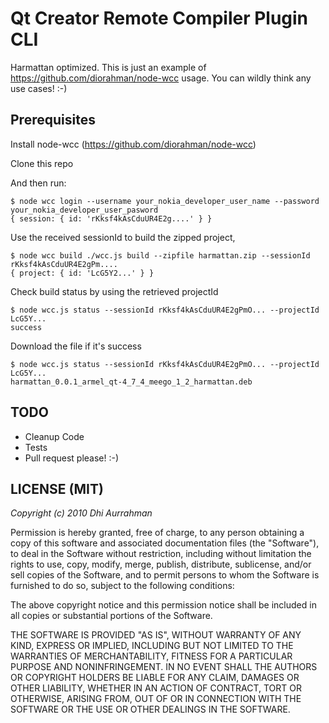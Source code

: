 Qt Creator Remote Compiler Plugin CLI
===

Harmattan optimized. This is just an example of https://github.com/diorahman/node-wcc usage. You can wildly think any use cases! :-)

Prerequisites
---

Install node-wcc (https://github.com/diorahman/node-wcc)

Clone this repo

And then run: 
    
	$ node wcc login --username your_nokia_developer_user_name --password your_nokia_developer_user_pasword
	{ session: { id: 'rKksf4kAsCduUR4E2g....' } }

Use the received sessionId to build the zipped project,

	$ node wcc build ./wcc.js build --zipfile harmattan.zip --sessionId rKksf4kAsCduUR4E2gPm....
	{ project: { id: 'LcG5Y2...' } }
	
Check build status by using the retrieved projectId
	
	$ node wcc.js status --sessionId rKksf4kAsCduUR4E2gPmO... --projectId LcG5Y...
	success
	
Download the file if it's success

	$ node wcc.js status --sessionId rKksf4kAsCduUR4E2gPmO... --projectId LcG5Y...
	harmattan_0.0.1_armel_qt-4_7_4_meego_1_2_harmattan.deb

TODO 
---
* Cleanup Code
* Tests
* Pull request please! :-) 

LICENSE (MIT)
---

_Copyright (c) 2010 Dhi Aurrahman_

Permission is hereby granted, free of charge, to any person obtaining
a copy of this software and associated documentation files (the
"Software"), to deal in the Software without restriction, including
without limitation the rights to use, copy, modify, merge, publish,
distribute, sublicense, and/or sell copies of the Software, and to
permit persons to whom the Software is furnished to do so, subject to
the following conditions:

The above copyright notice and this permission notice shall be included
in all copies or substantial portions of the Software.

THE SOFTWARE IS PROVIDED "AS IS", WITHOUT WARRANTY OF ANY KIND,
EXPRESS OR IMPLIED, INCLUDING BUT NOT LIMITED TO THE WARRANTIES OF
MERCHANTABILITY, FITNESS FOR A PARTICULAR PURPOSE AND NONINFRINGEMENT.
IN NO EVENT SHALL THE AUTHORS OR COPYRIGHT HOLDERS BE LIABLE FOR ANY
CLAIM, DAMAGES OR OTHER LIABILITY, WHETHER IN AN ACTION OF CONTRACT,
TORT OR OTHERWISE, ARISING FROM, OUT OF OR IN CONNECTION WITH THE
SOFTWARE OR THE USE OR OTHER DEALINGS IN THE SOFTWARE.

